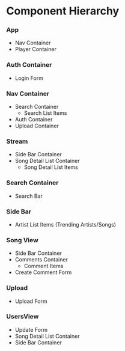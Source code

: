 # Component Hierarchy

### App

- Nav Container
- Player Container

### Auth Container

- Login Form

### Nav Container

- Search Container
  - Search List Items
- Auth Container
- Upload Container

### Stream

- Side Bar Container
- Song Detail List Container
  - Song Detail List Items

### Search Container

- Search Bar

### Side Bar

- Artist List Items (Trending Artists/Songs)

### Song View

- Side Bar Container
- Comments Container
  - Comment Items
- Create Comment Form

### Upload

- Upload Form

### UsersView

- Update Form
- Song Detail List Container
- Side Bar Container
